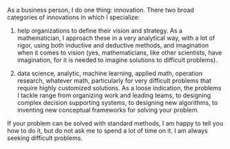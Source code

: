 As a business person, I do one thing: innovation. There two broad categories of innovations in which I specialize:

<!--more-->
1. help organizations to define their vision and strategy. As a mathematician, I approach these in a very analytical way, with a lot of rigor, using both inductive and deductive methods, and imagination when it comes to vision (yes, mathematicians, like other scientists, have imagination, for it is needed to imagine solutions to difficult problems).

2. data science, analytic, machine learning, applied math, operation research, whatever math, particularly for very difficult problems that require highly customized solutions. As a loose indication, the problems I tackle range from organizing work and leading teams, to designing complex decision supporting systems, to designing new algorithms, to inventing new conceptual frameworks for solving your problem.

If your problem can be solved with standard methods, I am happy to tell you how to do it, but do not ask me to spend a lot of time on it. I am always seeking difficult problems.
